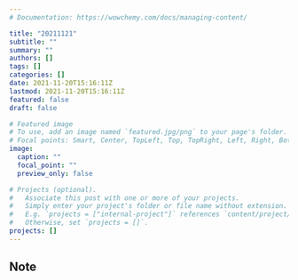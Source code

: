 ```yaml
---
# Documentation: https://wowchemy.com/docs/managing-content/

title: "20211121"
subtitle: ""
summary: ""
authors: []
tags: []
categories: []
date: 2021-11-20T15:16:11Z
lastmod: 2021-11-20T15:16:11Z
featured: false
draft: false

# Featured image
# To use, add an image named `featured.jpg/png` to your page's folder.
# Focal points: Smart, Center, TopLeft, Top, TopRight, Left, Right, BottomLeft, Bottom, BottomRight.
image:
  caption: ""
  focal_point: ""
  preview_only: false

# Projects (optional).
#   Associate this post with one or more of your projects.
#   Simply enter your project's folder or file name without extension.
#   E.g. `projects = ["internal-project"]` references `content/project/deep-learning/index.md`.
#   Otherwise, set `projects = []`.
projects: []
---
```


## Note

